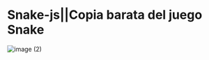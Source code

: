 # Snake-js||Copia barata del juego Snake 
![image (2)](https://user-images.githubusercontent.com/83435268/157326683-898afc0e-e024-421f-a26e-bdf03b6044af.png)

